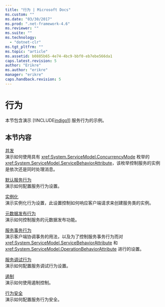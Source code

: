 ```yaml
---
title: "行为 | Microsoft Docs"
ms.custom: ""
ms.date: "03/30/2017"
ms.prod: ".net-framework-4.6"
ms.reviewer: ""
ms.suite: ""
ms.technology: 
  - "dotnet-clr"
ms.tgt_pltfrm: ""
ms.topic: "article"
ms.assetid: b0885b65-4e74-4bc9-bbf0-eb7ebe566da1
caps.latest.revision: 5
author: "Erikre"
ms.author: "erikre"
manager: "erikre"
caps.handback.revision: 5
---
```

# 行为
本节包含演示 [!INCLUDE[indigo1](../../../../includes/indigo1-md.md)] 服务行为的示例。  
  
## 本节内容  
 [并发](../../../../docs/framework/wcf/samples/concurrency.md)  
 演示如何使用具有 <xref:System.ServiceModel.ConcurrencyMode> 枚举的 <xref:System.ServiceModel.ServiceBehaviorAttribute>，该枚举控制服务的实例是依次还是同时处理消息。  
  
 [默认服务行为](../../../../docs/framework/wcf/samples/default-service-behavior.md)  
 演示如何配置服务行为设置。  
  
 [实例化](../../../../docs/framework/wcf/samples/instancing.md)  
 演示实例化行为设置，此设置控制如何响应客户端请求来创建服务类的实例。  
  
 [元数据发布行为](../../../../docs/framework/wcf/samples/metadata-publishing-behavior.md)  
 演示如何控制服务的元数据发布功能。  
  
 [服务事务行为](../../../../docs/framework/wcf/samples/service-transaction-behavior.md)  
 演示客户端协调事务的用法，以及为了控制服务事务行为而对 <xref:System.ServiceModel.ServiceBehaviorAttribute> 和 <xref:System.ServiceModel.OperationBehaviorAttribute> 进行的设置。  
  
 [服务调试行为](../../../../docs/framework/wcf/samples/service-debug-behavior.md)  
 演示如何配置服务调试行为设置。  
  
 [遏制](../../../../docs/framework/wcf/samples/throttling.md)  
 演示如何使用遏制控制。  
  
 [行为安全](../../../../docs/framework/wcf/samples/behavior-security.md)  
 演示如何配置服务行为安全。